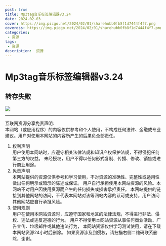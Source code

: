 ```yaml
---
post: true
title: Mp3tag音乐标签编辑器v3.24
date: 2024-02-03
cover: https://img.picgo.net/2024/02/01/sharehubb0fb8f1d7444f4f7.png
coveross: https://img.picgo.net/2024/02/01/sharehubb0fb8f1d7444f4f7.png
categories:
 - 资源
tags:
 - 资源
description:  资源
---
```

# Mp3tag音乐标签编辑器v3.24

## 转存失败  

![](https://img.picgo.net/2024/02/01/sharehubb0fb8f1d7444f4f7.png)

---
互联网资源分享免责声明:  
本网站（或应用程序）的内容仅供参考和个人使用，不构成任何法律、金融或专业建议。用户对使用本网站的内容所产生的后果负全部责任。
1. 权利声明  
用户使用本网站时，应遵守相关法律法规和知识产权保护法规，不得侵犯任何第三方的权益。
未经授权，用户不得以任何形式复制、传播、修改、销售或进行商业用途。
2. 免责声明  
本网站提供的资源仅供参考和学习使用，不对资源的准确性、完整性或适用性做出任何明示或暗示的陈述或保证。
用户自行承担使用本网站资源的风险。本网站不对用户因使用资源而产生的任何损失或损害承担责任。
本网站提供的链接到其他网站的访问，不代表本网站对该等网站内容的认可或支持，用户访问其他网站应自行承担风险。
3. 使用规则  
用户在使用本网站资源时，应遵守国家和地区的法律法规，不得进行非法、侵权、违法或违反道德的行为。
用户不得使用本网站资源从事任何商业活动、广告宣传、垃圾邮件或其他违法行为，
本网站资源仅供学习测试使用，请在下载本网站资源24小时后删除。
如果资源涉及到侵权，请扫描右侧二维码联系删除，谢谢。
